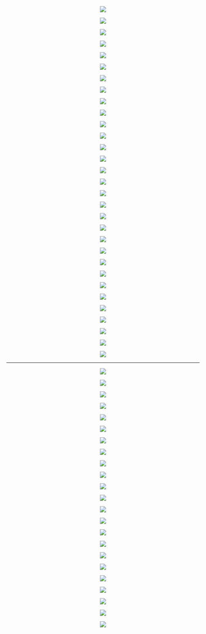 
<p align="center">
	<img src="1.jpg">
</p>

<p align="center">
	<img src="2.jpg">
</p>

<p align="center">
	<img src="3.jpg">
</p>

<p align="center">
	<img src="4.jpg">
</p>

<p align="center">
	<img src="5.jpg">
</p>

<p align="center">
	<img src="6.jpg">
</p>

<p align="center">
	<img src="7.jpg">
</p>

<p align="center">
	<img src="8.jpg">
</p>

<p align="center">
	<img src="9.jpg">
</p>

<p align="center">
	<img src="10.jpg">
</p>

<p align="center">
	<img src="11.jpg">
</p>

<p align="center">
	<img src="12.jpg">
</p>

<p align="center">
	<img src="13.jpg">
</p>

<p align="center">
	<img src="14.jpg">
</p>

<p align="center">
	<img src="15.jpg">
</p>

<p align="center">
	<img src="16.jpg">
</p>

<p align="center">
	<img src="17.jpg">
</p>

<p align="center">
	<img src="18.jpg">
</p>

<p align="center">
	<img src="19.jpg">
</p>

<p align="center">
	<img src="20.jpg">
</p>

<p align="center">
	<img src="21.jpg">
</p>

<p align="center">
	<img src="22.jpg">
</p>

<p align="center">
	<img src="23.jpg">
</p>

<p align="center">
	<img src="24.jpg">
</p>

<p align="center">
	<img src="25.jpg">
</p>

<p align="center">
	<img src="26.jpg">
</p>

<p align="center">
	<img src="27.jpg">
</p>

<p align="center">
	<img src="28.jpg">
</p>

<p align="center">
	<img src="29.jpg">
</p>

<p align="center">
	<img src="30.jpg">
</p>

<p align="center">
	<img src="31.jpg">
</p>

---

<p align="center">
	<img src="32.jpg">
</p>

<p align="center">
	<img src="33.jpg">
</p>

<p align="center">
	<img src="34.jpg">
</p>

<p align="center">
	<img src="35.jpg">
</p>

<p align="center">
	<img src="36.jpg">
</p>

<p align="center">
	<img src="37.jpg">
</p>

<p align="center">
	<img src="38.jpg">
</p>

<p align="center">
	<img src="39.jpg">
</p>

<p align="center">
	<img src="40.jpg">
</p>

<p align="center">
	<img src="41.jpg">
</p>

<p align="center">
	<img src="42.jpg">
</p>

<p align="center">
	<img src="43.jpg">
</p>

<p align="center">
	<img src="44.jpg">
</p>

<p align="center">
	<img src="45.jpg">
</p>

<p align="center">
	<img src="46.jpg">
</p>

<p align="center">
	<img src="47.jpg">
</p>

<p align="center">
	<img src="48.jpg">
</p>

<p align="center">
	<img src="49.jpg">
</p>

<p align="center">
	<img src="50.jpg">
</p>

<p align="center">
	<img src="51.jpg">
</p>

<p align="center">
	<img src="52.jpg">
</p>

<p align="center">
	<img src="53.jpg">
</p>

<p align="center">
	<img src="54.jpg">
</p>
